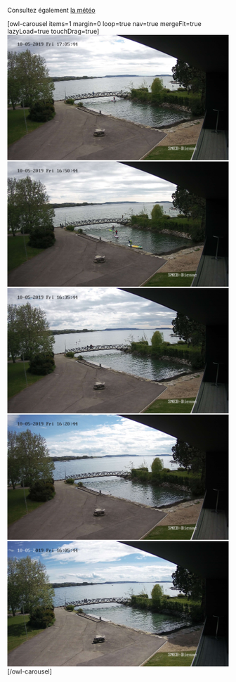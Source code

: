 
Consultez également [la météo](/aviron/meteo)

[owl-carousel items=1 margin=0 loop=true nav=true mergeFit=true lazyLoad=true touchDrag=true]
![](webcam0.jpg?cropZoom=1024,580&classes=img-rounded,img-reponsive)
![](webcam1.jpg?cropZoom=1024,580&classes=img-rounded,img-reponsive)
![](webcam2.jpg?cropZoom=1024,580&classes=img-rounded,img-reponsive)
![](webcam3.jpg?cropZoom=1024,580&classes=img-rounded,img-reponsive)
![](webcam4.jpg?cropZoom=1024,580&classes=img-rounded,img-reponsive)
[/owl-carousel]